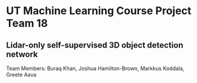 # UT Machine Learning Course Project Team 18
## Lidar-only self-supervised 3D object detection network

Team Members: Buraq Khan, Joshua Hamilton-Brown, Markkus Koddala, Greete Aava
